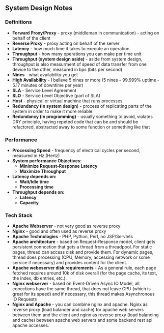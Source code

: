 ## System Design Notes

### Definitions
- **Forward Proxy/Proxy** - proxy (middleman in communication) - acting on behalf of the client
- **Reverse Proxy** - proxy acting on behalf of the server
- **Latency** - how much time it takes to execute an operation
- **Throughput** - how many operations you can make per time unit
- **Throughput (system design aside)** - aside from system design, throughput is also measurment of speed of data transfer from one device to the other, measured in bps (bits per second)
- **Nines** - what availability you get
- **High Availability** - I believe 5 nines or more (5 nines - 99.999% uptime - 5.17 minutes of downtime per year)
- **SLA** - Service Level Agreement
- **SLO** - Service Level Objective (part of SLA)
- **Host** - physical or virtual machine that runs processes
- **Redundancy (in system design)** - process of replicating parts of the system in order to make it more reliable
- **Redundancy (in programming)** - usually something to avoid, violates DRY principle, having repeted code that can be and should 
be refactored, abstracted away to some function or something like that

### Performance
- **Processing Speed** - frequency of electrical cycles per second, measured in Hz (Hertz)
- **System performance Objectives:**
    - **Minimize Request-Response Latency**
    - **Maximize Throughput**
- **Latency depends on:**
    - **Wait/Idle time**
    - **Processing time**
- **Throughput depends on:**
    - **Latency**
    - **Capacity**


### Tech Stack
- **Apache Webserver** - not very good as reverse proxy
- **Nginx** - good and often used as reverse proxy
- **Apache Technologies** - PHP, Python, Perl, no JSP/Servlets
- **Apache architecture** - based on Request-Response model, client gets persistent conncetion that gets a thread from a threadpool. For static pages, thread can access disk and provide them. For dynamic pages, thread does processing (CPU, Memory, accessing network 
or some service if necessary) and provides content for the client.
- **Apache webeserver disk requirements** - As a general rule, each page fetched requires around 10k of disk overall (for the page cache, its text, the index, db entries, etc.). 
- **Nginx webserver** - based on Event-Driven Async IO Model, all conections have the same thread, that does not leave CPU (which is great for its speed) and if necessary, this thread makes Asynchronous IO Requests
- **Nginx and Apache** - you can combine nginx and apache. Nginx as reverse proxy (load balancer and cache) for apache web servers between them and the client and nginx as reverse proxy (load balancing and cache) between apache web servers and some backend rest api apache accesses.